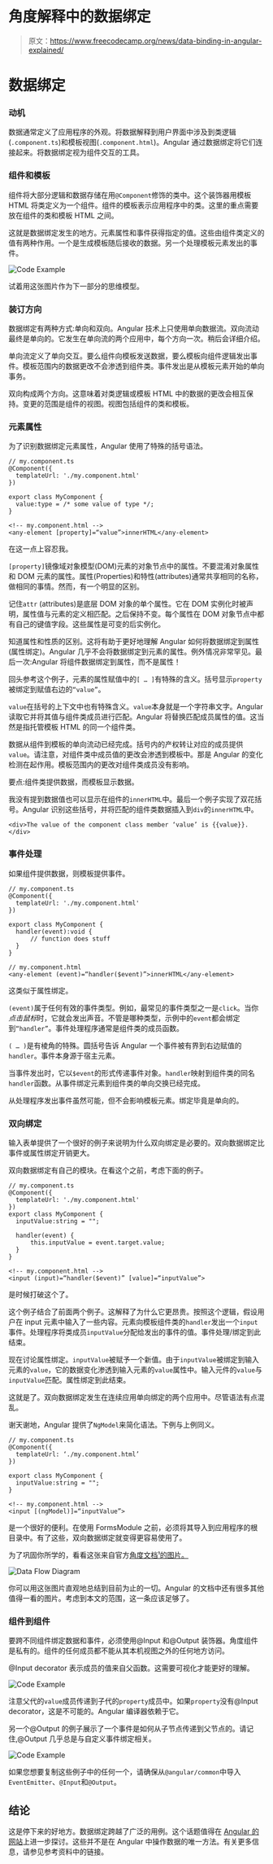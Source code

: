 # 角度解释中的数据绑定

> 原文：<https://www.freecodecamp.org/news/data-binding-in-angular-explained/>

# **数据绑定**

### 动机

数据通常定义了应用程序的外观。将数据解释到用户界面中涉及到类逻辑(`.component.ts`)和模板视图(`.component.html`)。Angular 通过数据绑定将它们连接起来。将数据绑定视为组件交互的工具。

### 组件和模板

组件将大部分逻辑和数据存储在用`@Component`修饰的类中。这个装饰器用模板 HTML 将类定义为一个组件。组件的模板表示应用程序中的类。这里的重点需要放在组件的类和模板 HTML 之间。

这就是数据绑定发生的地方。元素属性和事件获得指定的值。这些由组件类定义的值有两种作用。一个是生成模板随后接收的数据。另一个处理模板元素发出的事件。

![Code Example](img/5e8663fc5fa3bb7fe82f2d2ed1130136.png)

试着用这张图片作为下一部分的思维模型。

### 装订方向

数据绑定有两种方式:单向和双向。Angular 技术上只使用单向数据流。双向流动最终是单向的。它发生在单向流的两个应用中，每个方向一次。稍后会详细介绍。

单向流定义了单向交互。要么组件向模板发送数据，要么模板向组件逻辑发出事件。模板范围内的数据更改不会渗透到组件类。事件发出是从模板元素开始的单向事务。

双向构成两个方向。这意味着对类逻辑或模板 HTML 中的数据的更改会相互保持。变更的范围是组件的视图。视图包括组件的类和模板。

### 元素属性

为了识别数据绑定元素属性，Angular 使用了特殊的括号语法。

```
// my.component.ts
@Component({
  templateUrl: './my.component.html'
})

export class MyComponent {
  value:type = /* some value of type */;
}
```

```
<!-- my.component.html -->
<any-element [property]=“value”>innerHTML</any-element>
```

在这一点上容忍我。

`[property]`镜像域对象模型(DOM)元素的对象节点中的属性。不要混淆对象属性和 DOM 元素的属性。属性(Properties)和特性(attributes)通常共享相同的名称，做相同的事情。然而，有一个明显的区别。

记住`attr` (attributes)是底层 DOM 对象的单个属性。它在 DOM 实例化时被声明，属性值与元素的定义相匹配。之后保持不变。每个属性在 DOM 对象节点中都有自己的键值字段。这些属性是可变的后实例化。

知道属性和性质的区别。这将有助于更好地理解 Angular 如何将数据绑定到属性(属性绑定)。Angular 几乎不会将数据绑定到元素的属性。例外情况非常罕见。最后一次:Angular 将组件数据绑定到属性，而不是属性！

回头参考这个例子，元素的属性赋值中的`[ … ]`有特殊的含义。括号显示`property`被绑定到赋值右边的`“value”`。

`value`在括号的上下文中也有特殊含义。`value`本身就是一个字符串文字。Angular 读取它并将其值与组件类成员进行匹配。Angular 将替换匹配成员属性的值。这当然是指托管模板 HTML 的同一个组件类。

数据从组件到模板的单向流动已经完成。括号内的产权转让对应的成员提供`value`。请注意，对组件类中成员值的更改会渗透到模板中。那是 Angular 的变化检测在起作用。模板范围内的更改对组件类成员没有影响。

要点:组件类提供数据，而模板显示数据。

我没有提到数据值也可以显示在组件的`innerHTML`中。最后一个例子实现了双花括号。Angular 识别这些括号，并将匹配的组件类数据插入到`div`的`innerHTML`中。

```
<div>The value of the component class member ‘value’ is {{value}}.</div>
```

### 事件处理

如果组件提供数据，则模板提供事件。

```
// my.component.ts
@Component({
  templateUrl: './my.component.html'
})

export class MyComponent {
  handler(event):void {
      // function does stuff
  }
}
```

```
// my.component.html
<any-element (event)=“handler($event)”>innerHTML</any-element>
```

这类似于属性绑定。

`(event)`属于任何有效的事件类型。例如，最常见的事件类型之一是`click`。当你*点击鼠标*时，它就会发出声音。不管是哪种类型，示例中的`event`都会绑定到`“handler”`。事件处理程序通常是组件类的成员函数。

`( … )`是有棱角的特殊。圆括号告诉 Angular 一个事件被有界到右边赋值的`handler`。事件本身源于宿主元素。

当事件发出时，它以`$event`的形式传递事件对象。`handler`映射到组件类的同名`handler`函数。从事件绑定元素到组件类的单向交换已经完成。

从处理程序发出事件虽然可能，但不会影响模板元素。绑定毕竟是单向的。

### 双向绑定

输入表单提供了一个很好的例子来说明为什么双向绑定是必要的。双向数据绑定比事件或属性绑定开销更大。

双向数据绑定有自己的模块。在看这个之前，考虑下面的例子。

```
// my.component.ts
@Component({
  templateUrl: './my.component.html'
})
export class MyComponent {
  inputValue:string = "";

  handler(event) {
      this.inputValue = event.target.value;
  }
}
```

```
<!-- my.component.html -->
<input (input)=“handler($event)” [value]=“inputValue”>
```

是时候打破这个了。

这个例子结合了前面两个例子。这解释了为什么它更昂贵。按照这个逻辑，假设用户在 input 元素中输入了一些内容。元素向模板组件类的`handler`发出一个`input`事件。处理程序将类成员`inputValue`分配给发出的事件的值。事件处理/绑定到此结束。

现在讨论属性绑定。`inputValue`被赋予一个新值。由于`inputValue`被绑定到输入元素的`value`，它的数据变化渗透到输入元素的`value`属性中。输入元件的`value`与`inputValue`匹配。属性绑定到此结束。

这就是了。双向数据绑定发生在连续应用单向绑定的两个应用中。尽管语法有点混乱。

谢天谢地，Angular 提供了`NgModel`来简化语法。下例与上例同义。

```
// my.component.ts
@Component({
  templateUrl: ‘./my.component.html’
})

export class MyComponent {
  inputValue:string = "";
}
```

```
<!-- my.component.html -->
<input [(ngModel)]=“inputValue”>
```

是一个很好的便利。在使用 FormsModule 之前，必须将其导入到应用程序的根目录中。有了这些，双向数据绑定就变得更容易使用了。

为了巩固你所学的，看看这张来自官方[角度文档¹的图片。](https://angular.io/guide/architecture-components#data-binding)

![Data Flow Diagram](img/431c69de5b14d26f01d85473e3d97bce.png)

你可以用这张图片直观地总结到目前为止的一切。Angular 的文档中还有很多其他值得一看的图片。考虑到本文的范围，这一条应该足够了。

### 组件到组件

要跨不同组件绑定数据和事件，必须使用@Input 和@Output 装饰器。角度组件是私有的。组件的任何成员都不能从其本机视图之外的任何地方访问。

@Input decorator 表示成员的值来自父函数。这需要可视化才能更好的理解。

![Code Example](img/774f07a5e65d82c85b0c001fa7aff129.png)

注意父代的`value`成员传递到子代的`property`成员中。如果`property`没有@Input decorator，这是不可能的。Angular 编译器依赖于它。

另一个@Output 的例子展示了一个事件是如何从子节点传递到父节点的。请记住,@Output 几乎总是与自定义事件绑定相关。

![Code Example](img/56b9c44396064c3cb3456640c4e71763.png)

如果您想要复制这些例子中的任何一个，请确保从`@angular/common`中导入`EventEmitter`、`@Input`和`@Output`。

## 结论

这是停下来的好地方。数据绑定跨越了广泛的用例。这个话题值得在 [Angular 的网站](https://angular.io/)上进一步探讨。这些并不是在 Angular 中操作数据的唯一方法。有关更多信息，请参见参考资料中的链接。